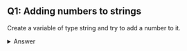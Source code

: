 ## Q1: Adding numbers to strings
Create a variable of type string and try to add a number to it. 
<!-- For example, create a variable name with a string value, and a variable age with a number value, and then try to concatenate them using the + operator. Briefly describe the concept of concatenation in your answer. -->
<details><summary>Answer</summary> 

```javascript
let name = "Manas";
let age = 15;
console.log(name + age); // Output: Manas15
```
In JavaScript, **concatenation** is the process of combining two or more strings into a single string. When you use the + operator with a string and a number, the number is automatically converted to a string and then concatenated with the original string. We'll cover more about string concatenation in the future.
</details> </br>
